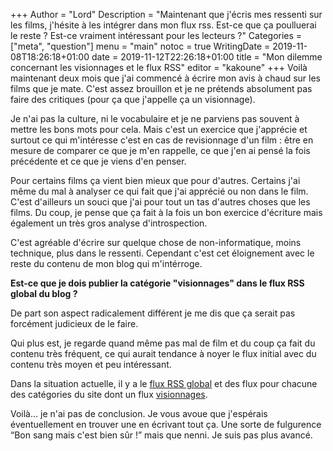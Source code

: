 +++
Author = "Lord"
Description = "Maintenant que j'écris mes ressenti sur les films, j'hésite à les intégrer dans mon flux rss. Est-ce que ça poulluerai le reste ? Est-ce vraiment intéressant pour les lecteurs ?"
Categories = ["meta", "question"]
menu = "main"
notoc = true
WritingDate = 2019-11-08T18:26:18+01:00
date = 2019-11-12T22:26:18+01:00
title = "Mon dilemme concernant les visionnages et le flux RSS"
editor = "kakoune"
+++
Voilà maintenant deux mois que j'ai commencé à écrire mon avis à chaud sur les films que je mate.
C'est assez brouillon et je ne prétends absolument pas faire des critiques (pour ça que j'appelle ça un visionnage).

Je n'ai pas la culture, ni le vocabulaire et je ne parviens pas souvent à mettre les bons mots pour cela.
Mais c'est un exercice que j'apprécie et surtout ce qui m'intéresse c'est en cas de revisionnage d'un film : être en mesure de comparer ce que je m'en rappelle, ce que j'en ai pensé la fois précédente et ce que je viens d'en penser.

Pour certains films ça vient bien mieux que pour d'autres.
Certains j'ai même du mal à analyser ce qui fait que j'ai apprécié ou non dans le film.
C'est d'ailleurs un souci que j'ai pour tout un tas d'autres choses que les films.
Du coup, je pense que ça fait à la fois un bon exercice d'écriture mais également un très gros analyse d'introspection.

C'est agréable d'écrire sur quelque chose de non-informatique, moins technique, plus dans le ressenti.
Cependant c'est cet éloignement avec le reste du contenu de mon blog qui m'intérroge.

**Est-ce que je dois publier la catégorie "visionnages" dans le flux RSS global du blog ?**

De part son aspect radicalement différent je me dis que ça serait pas forcément judicieux de le faire.

Qui plus est, je regarde quand même pas mal de film et du coup ça fait du contenu très fréquent, ce qui aurait tendance à noyer le flux initial avec du contenu très moyen et peu intéressant.

Dans la situation actuelle, il y a le [flux RSS global](https://lord.re/index.xml) et des flux pour chacune des catégories du site dont un flux [visionnages](https://lord.re/visionnages/index.xml).

Voilà… je n'ai pas de conclusion.
Je vous avoue que j'espérais éventuellement en trouver une en écrivant tout ça.
Une sorte de fulgurence “Bon sang mais c'est bien sûr !” mais que nenni.
Je suis pas plus avancé.


